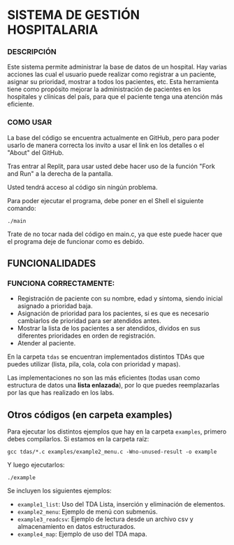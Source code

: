 # SISTEMA DE GESTIÓN HOSPITALARIA

### DESCRIPCIÓN

Este sistema permite administrar la base de datos de un hospital. Hay varias acciones las cual el usuario puede realizar como registrar a un paciente, asignar su prioridad, mostrar a todos los pacientes, etc. Esta herramienta tiene como propósito mejorar la administración de pacientes en los hospitales y clínicas del país, para que el paciente tenga una atención más eficiente.

### COMO USAR

La base del código se encuentra actualmente en GitHub, pero para poder usarlo de manera correcta los invito a usar el link en los detalles o el "About" del GitHub.

Tras entrar al Replit, para usar usted debe hacer uso de la función "Fork and Run" a la derecha de la pantalla.

Usted tendrá acceso al código sin ningún problema.

Para poder ejecutar el programa, debe poner en el Shell el siguiente comando:

````
./main
````

Trate de no tocar nada del código en main.c, ya que este puede hacer que el programa deje de funcionar como es debido.

## FUNCIONALIDADES

### FUNCIONA CORRECTAMENTE:

- Registración de paciente con su nombre, edad y síntoma, siendo inicial asignado a prioridad baja.
- Asignación de prioridad para los pacientes, si es que es necesario cambiarlos de prioridad para ser atendidos antes.
- Mostrar la lista de los pacientes a ser atendidos, dividos en sus diferentes prioridades en orden de registración.
- Atender al paciente.

En la carpeta `tdas` se encuentran implementados distintos TDAs que puedes utilizar (lista, pila, cola, cola con prioridad y mapas). 

Las implementaciones no son las más eficientes (todas usan como estructura de datos una **lista enlazada**), por lo que puedes reemplazarlas por las que has realizado en los labs.

## Otros códigos (en carpeta examples)
Para ejecutar los distintos ejemplos que hay en la carpeta `examples`, primero debes compilarlos. Si estamos en la carpeta raíz:
````
gcc tdas/*.c examples/example2_menu.c -Wno-unused-result -o example
````
Y luego ejecutarlos:
````
./example
````

Se incluyen los siguientes ejemplos:
* `example1_list`: Uso del TDA Lista, inserción y eliminación de elementos.
* `example2_menu`: Ejemplo de menú con submenús.
* `example3_readcsv`: Ejemplo de lectura desde un archivo csv y almacenamiento en datos estructurados.
* `example4_map`: Ejemplo de uso del TDA mapa.